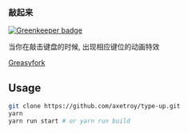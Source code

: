 ### 敲起来

[![Greenkeeper badge](https://badges.greenkeeper.io/axetroy/type-up.svg)](https://greenkeeper.io/)

当你在敲击键盘的时候, 出现相应键位的动画特效

[Greasyfork](https://greasyfork.org/zh-CN/scripts/26160)

## Usage

```bash
git clone https://github.com/axetroy/type-up.git
yarn
yarn run start # or yarn run build
```